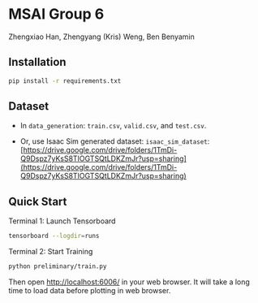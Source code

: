 # MSAI Group 6
Zhengxiao Han, Zhengyang (Kris) Weng, Ben Benyamin

## Installation
```sh
pip install -r requirements.txt
```

## Dataset
* In `data_generation`: `train.csv`, `valid.csv`, and `test.csv`.

* Or, use Isaac Sim generated dataset:
`isaac_sim_dataset`: [https://drive.google.com/drive/folders/1TmDi-Q9Dspz7yKsS8TIOGTSQtLDKZmJr?usp=sharing](https://drive.google.com/drive/folders/1TmDi-Q9Dspz7yKsS8TIOGTSQtLDKZmJr?usp=sharing)

## Quick Start
Terminal 1: Launch Tensorboard
```sh
tensorboard --logdir=runs
```
Terminal 2: Start Training
```sh
python preliminary/train.py
```
Then open [http://localhost:6006/](http://localhost:6006/) in your web browser. It will take a long time to load data before plotting in web browser.